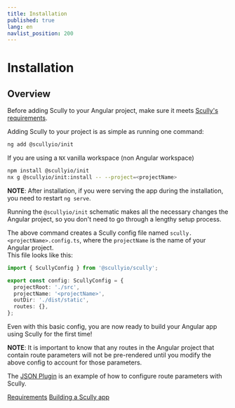 ```yaml
---
title: Installation
published: true
lang: en
navlist_position: 200
---
```


# Installation

## Overview

Before adding Scully to your Angular project, make sure it meets [Scully's requirements](/docs/learn/getting-started/requirements).

Adding Scully to your project is as simple as running one command:

```bash
ng add @scullyio/init
```

If you are using a `NX` vanilla workspace (non Angular workspace)

```bash
npm install @scullyio/init
nx g @scullyio/init:install -- --project=<projectName>
```

**NOTE**: After installation, if you were serving the app during the installation, you need to restart `ng serve`.

Running the `@scullyio/init` schematic makes all the necessary changes the Angular project, so you don't need to go through a lengthy setup process.

The above command creates a Scully config file named `scully.<projectName>.config.ts`, where the `projectName` is the name of your Angular project.  
This file looks like this:

```typescript
import { ScullyConfig } from '@scullyio/scully';

export const config: ScullyConfig = {
  projectRoot: './src',
  projectName: '<projectName>',
  outDir: './dist/static',
  routes: {},
};
```

Even with this basic config, you are now ready to build your Angular app using Scully for the first time!

**NOTE**: It is important to know that any routes in the Angular project that contain route parameters will not be pre-rendered until you modify the above config to account for those parameters.

The [JSON Plugin](docs/learn/plugins/built-in-plugins/json) is an example of how to configure route parameters with Scully.

<div class="docs-prev_next">
  <a class="prev" href="/docs/learn/getting-started/requirements">Requirements</a>
  <a class="next" href="/docs/learn/getting-started/building">Building a Scully app</a>
</div>

